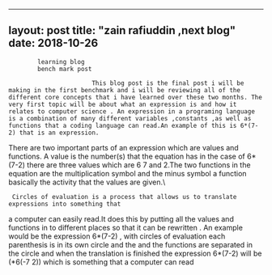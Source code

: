 
---
layout: post
title: "zain rafiuddin ,next blog"
date: 2018-10-26
---
            learning blog 
            bench mark post
            
                           This blog post is the final post i will be making in the first benchmark and i will be reviewing all of the different core concepts that i have learned over these two months. The very first topic will be about what an expression is and how it relates to computer science . An expression in a programing language is a combination of many different variables ,constants ,as well as functions that a coding language can read.An example of this is 6*(7-2) that is an expression.
 
There are two important parts of an expression which are values and functions. A value is the number(s) that the equation has in the case of  6*(7-2) there are three values which are  6 7 and 2.The two functions in the equation are the multiplication symbol and the minus symbol a function basically the activity that the values are given.\
 
     Circles of evaluation is a process that allows us to translate expressions into something that 
a computer can easily read.It does this by putting all the values and functions in to different places so that it can be rewritten . An example would be the expression  6*(7-2) , with circles of evaluation each parenthesis is  in its own circle and the and the functions are separated in the circle and when the translation is finished the expression 6*(7-2)  will be (*6(-7 2)) which is something that a computer can read

                                                                                                                                                                                                                                                                                                                                                                                                                                                                                                                                                 
